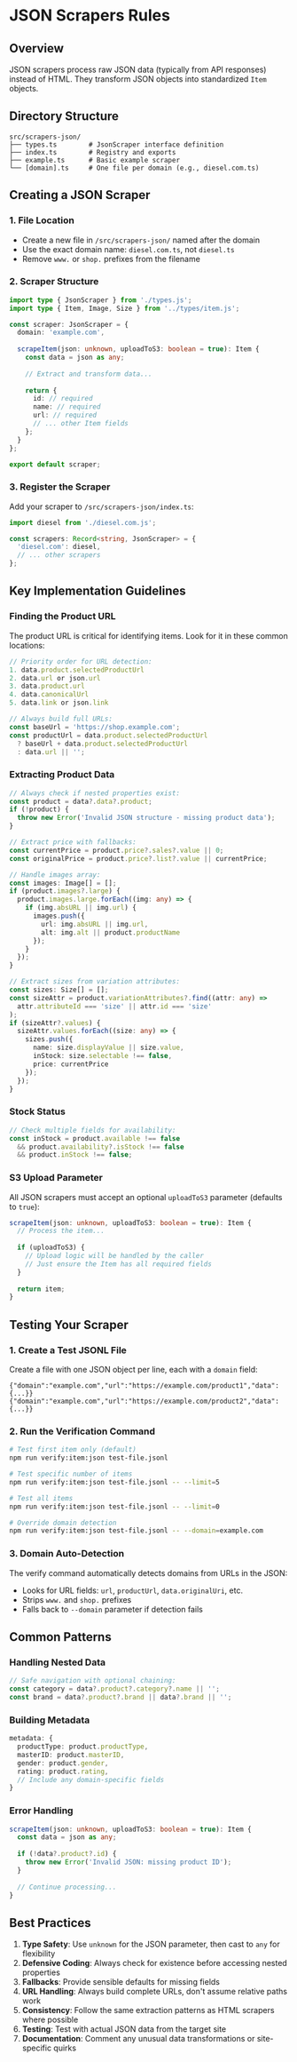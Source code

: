 # JSON Scrapers Rules

## Overview
JSON scrapers process raw JSON data (typically from API responses) instead of HTML. They transform JSON objects into standardized `Item` objects.

## Directory Structure
```
src/scrapers-json/
├── types.ts        # JsonScraper interface definition
├── index.ts        # Registry and exports
├── example.ts      # Basic example scraper
└── [domain].ts     # One file per domain (e.g., diesel.com.ts)
```

## Creating a JSON Scraper

### 1. File Location
- Create a new file in `/src/scrapers-json/` named after the domain
- Use the exact domain name: `diesel.com.ts`, not `diesel.ts`
- Remove `www.` or `shop.` prefixes from the filename

### 2. Scraper Structure
```typescript
import type { JsonScraper } from './types.js';
import type { Item, Image, Size } from '../types/item.js';

const scraper: JsonScraper = {
  domain: 'example.com',
  
  scrapeItem(json: unknown, uploadToS3: boolean = true): Item {
    const data = json as any;
    
    // Extract and transform data...
    
    return {
      id: // required
      name: // required
      url: // required
      // ... other Item fields
    };
  }
};

export default scraper;
```

### 3. Register the Scraper
Add your scraper to `/src/scrapers-json/index.ts`:
```typescript
import diesel from './diesel.com.js';

const scrapers: Record<string, JsonScraper> = {
  'diesel.com': diesel,
  // ... other scrapers
};
```

## Key Implementation Guidelines

### Finding the Product URL
The product URL is critical for identifying items. Look for it in these common locations:
```typescript
// Priority order for URL detection:
1. data.product.selectedProductUrl
2. data.url or json.url
3. data.product.url
4. data.canonicalUrl
5. data.link or json.link

// Always build full URLs:
const baseUrl = 'https://shop.example.com';
const productUrl = data.product.selectedProductUrl 
  ? baseUrl + data.product.selectedProductUrl
  : data.url || '';
```

### Extracting Product Data
```typescript
// Always check if nested properties exist:
const product = data?.data?.product;
if (!product) {
  throw new Error('Invalid JSON structure - missing product data');
}

// Extract price with fallbacks:
const currentPrice = product.price?.sales?.value || 0;
const originalPrice = product.price?.list?.value || currentPrice;

// Handle images array:
const images: Image[] = [];
if (product.images?.large) {
  product.images.large.forEach((img: any) => {
    if (img.absURL || img.url) {
      images.push({
        url: img.absURL || img.url,
        alt: img.alt || product.productName
      });
    }
  });
}

// Extract sizes from variation attributes:
const sizes: Size[] = [];
const sizeAttr = product.variationAttributes?.find((attr: any) => 
  attr.attributeId === 'size' || attr.id === 'size'
);
if (sizeAttr?.values) {
  sizeAttr.values.forEach((size: any) => {
    sizes.push({
      name: size.displayValue || size.value,
      inStock: size.selectable !== false,
      price: currentPrice
    });
  });
}
```

### Stock Status
```typescript
// Check multiple fields for availability:
const inStock = product.available !== false 
  && product.availability?.isStock !== false
  && product.inStock !== false;
```

### S3 Upload Parameter
All JSON scrapers must accept an optional `uploadToS3` parameter (defaults to `true`):
```typescript
scrapeItem(json: unknown, uploadToS3: boolean = true): Item {
  // Process the item...
  
  if (uploadToS3) {
    // Upload logic will be handled by the caller
    // Just ensure the Item has all required fields
  }
  
  return item;
}
```

## Testing Your Scraper

### 1. Create a Test JSONL File
Create a file with one JSON object per line, each with a `domain` field:
```jsonl
{"domain":"example.com","url":"https://example.com/product1","data":{...}}
{"domain":"example.com","url":"https://example.com/product2","data":{...}}
```

### 2. Run the Verification Command
```bash
# Test first item only (default)
npm run verify:item:json test-file.jsonl

# Test specific number of items
npm run verify:item:json test-file.jsonl -- --limit=5

# Test all items
npm run verify:item:json test-file.jsonl -- --limit=0

# Override domain detection
npm run verify:item:json test-file.jsonl -- --domain=example.com
```

### 3. Domain Auto-Detection
The verify command automatically detects domains from URLs in the JSON:
- Looks for URL fields: `url`, `productUrl`, `data.originalUri`, etc.
- Strips `www.` and `shop.` prefixes
- Falls back to `--domain` parameter if detection fails

## Common Patterns

### Handling Nested Data
```typescript
// Safe navigation with optional chaining:
const category = data?.product?.category?.name || '';
const brand = data?.product?.brand || data?.brand || '';
```

### Building Metadata
```typescript
metadata: {
  productType: product.productType,
  masterID: product.masterID,
  gender: product.gender,
  rating: product.rating,
  // Include any domain-specific fields
}
```

### Error Handling
```typescript
scrapeItem(json: unknown, uploadToS3: boolean = true): Item {
  const data = json as any;
  
  if (!data?.product?.id) {
    throw new Error('Invalid JSON: missing product ID');
  }
  
  // Continue processing...
}
```

## Best Practices

1. **Type Safety**: Use `unknown` for the JSON parameter, then cast to `any` for flexibility
2. **Defensive Coding**: Always check for existence before accessing nested properties
3. **Fallbacks**: Provide sensible defaults for missing fields
4. **URL Handling**: Always build complete URLs, don't assume relative paths work
5. **Consistency**: Follow the same extraction patterns as HTML scrapers where possible
6. **Testing**: Test with actual JSON data from the target site
7. **Documentation**: Comment any unusual data transformations or site-specific quirks